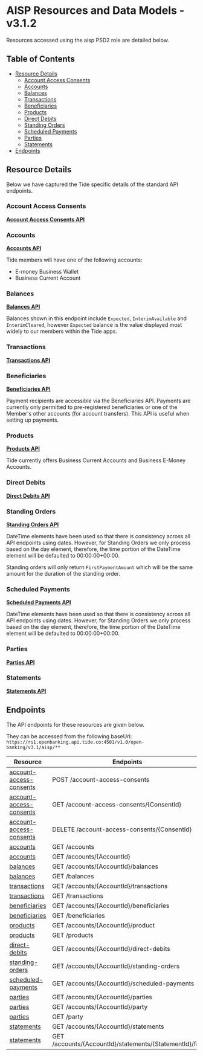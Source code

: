 # AISP Resources and Data Models - v3.1.2

Resources accessed using the aisp PSD2 role are detailed below.

## Table of Contents

  - [Resource Details](#markdown-header-resource-details)
      - [Account Access Consents](#markdown-header-account-access-consents)
      - [Accounts](#markdown-header-accounts)
      - [Balances](#markdown-header-balances)
      - [Transactions](#markdown-header-transactions)
      - [Beneficiaries](#markdown-header-beneficiaries)
      - [Products](#markdown-header-products)
      - [Direct Debits](#markdown-header-direct-debits)
      - [Standing Orders](#markdown-header-standing-orders)
      - [Scheduled Payments](#markdown-header-scheduled-payments)
      - [Parties](#markdown-header-parties)
      - [Statements](#markdown-header-statements)
  - [Endpoints](#markdown-header-endpoints)

## Resource Details

Below we have captured the Tide specific details of the standard API endpoints.

### Account Access Consents

**[Account Access Consents API](Account%20Access%20Consents.md)**

### Accounts

**[Accounts API](Accounts.md)**

Tide members will have one of the following accounts:

 *  E-money Business Wallet
 *  Business Current Account

### Balances

**[Balances API](Balances.md)**

Balances shown in this endpoint include `Expected`, `InterimAvailable` and `InterimCleared`, however `Expected` balance is the value displayed most widely to our members within the Tide apps.

### Transactions

**[Transactions API](Transactions.md)**

### Beneficiaries

**[Beneficiaries API](Beneficiaries.md)**

Payment recipients are accessible via the Beneficiaries API.  Payments are currently only permitted to pre-registered beneficiaries or one of the Member's other accounts (for account transfers).  This API is useful when setting up payments.

### Products

**[Products API](Products.md)**

Tide currently offers Business Current Accounts and Business E-Money Accounts.

### Direct Debits

**[Direct Debits API](Direct%20Debits.md)**

### Standing Orders

**[Standing Orders API](Standing%20Orders.md)**

DateTime elements have been used so that there is consistency across all API endpoints using dates. However, for Standing Orders we only process based on the day element, therefore, the time portion of the DateTime element will be defaulted to 00:00:00+00:00.

Standing orders will only return `FirstPaymentAmount` which will be the same amount for the duration of the standing order.

### Scheduled Payments

**[Scheduled Payments API](Scheduled%20Payments.md)**

DateTime elements have been used so that there is consistency across all API endpoints using dates. However, for Standing Orders we only process based on the day element, therefore, the time portion of the DateTime element will be defaulted to 00:00:00+00:00.

### Parties

**[Parties API](Parties.md)**

### Statements

**[Statements API](Statements.md)**

## Endpoints

The API endpoints for these resources are given below.

They can be accessed from the following baseUrl: `https://rs1.openbanking.api.tide.co:4501/v1.0/open-banking/v3.1/aisp/**`

| Resource |Endpoints |
| --- |--- |
| [account-access-consents](Account%20Access%20Consents.md) |POST /account-access-consents |
| [account-access-consents](Account%20Access%20Consents.md) |GET /account-access-consents/{ConsentId} |
| [account-access-consents](Account%20Access%20Consents.md) |DELETE /account-access-consents/{ConsentId} |
| [accounts](Accounts.md) |GET /accounts |
| [accounts](Accounts.md) |GET /accounts/{AccountId} |
| [balances](Balances.md) |GET /accounts/{AccountId}/balances |
| [balances](Balances.md) |GET /balances |
| [transactions](Transactions.md) |GET /accounts/{AccountId}/transactions |
| [transactions](Transactions.md) |GET /transactions |
| [beneficiaries](Beneficiaries.md) |GET /accounts/{AccountId}/beneficiaries |
| [beneficiaries](Beneficiaries.md) |GET /beneficiaries |
| [products](Products.md) |GET /accounts/{AccountId}/product |
| [products](Products.md) |GET /products |
| [direct-debits](Direct%20Debits.md) |GET /accounts/{AccountId}/direct-debits |
| [standing-orders](Standing%20Orders.md) |GET /accounts/{AccountId}/standing-orders |
| [scheduled-payments](Scheduled%20Payments.md) |GET /accounts/{AccountId}/scheduled-payments |
| [parties](Parties.md) |GET /accounts/{AccountId}/parties |
| [parties](Parties.md) |GET /accounts/{AccountId}/party |
| [parties](Parties.md) |GET /party |
| [statements](Statements.md) |GET /accounts/{AccountId}/statements |
| [statements](Statements.md) |GET /accounts/{AccountId}/statements/{StatementId}/file |